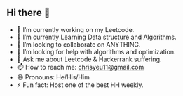 ## Hi there 👋

<!--
**Chrisyeu11/Chrisyeu11** is a ✨ _special_ ✨ repository because its `README.md` (this file) appears on your GitHub profile.
Here are some ideas to get you started:
-->
- 🔭 I’m currently working on my Leetcode.
- 🌱 I’m currently Learning Data structure and Algorithms. 
- 👯 I’m looking to collaborate on ANYTHING.
- 🤔 I’m looking for help with algorithms and optimization. 
- 💬 Ask me about Leetcode & Hackerrank suffering. 
- 📫 How to reach me: chrisyeu11@gmail.com  
- 😄 Pronouns: He/His/Him
- ⚡ Fun fact: Host one of the best HH weekly.

